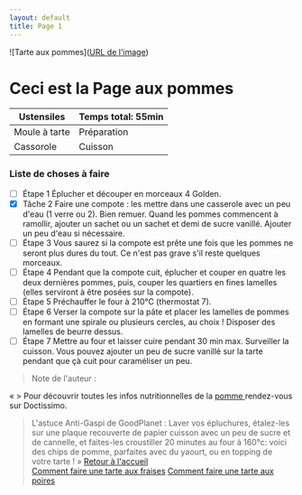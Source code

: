 ```yaml
---
layout: default
title: Page 1
---
```

![Tarte aux pommes]([URL de l'image](https://www.bing.com/images/search?view=detailV2&ccid=IDeMFcxL&id=D6399E2C2E26516D3DE2EFAE1F6804471D5B8E0B&thid=OIP.IDeMFcxLxYZCYw_fpmdRtgHaFj&mediaurl=https%3a%2f%2fassets.afcdn.com%2frecipe%2f20210125%2f117618_w2048h1536c1cx3360cy2240.jpg&cdnurl=https%3a%2f%2fth.bing.com%2fth%2fid%2fR.20378c15cc4bc58642630fdfa66751b6%3frik%3dC45bHUcEaB%252bu7w%26pid%3dImgRaw%26r%3d0&exph=1536&expw=2048&q=recette+tarte+aux+pommes&simid=608000965759029999&FORM=IRPRST&ck=82DA349E32D9E5C9380E085816B8E90E&selectedIndex=0&itb=0))

# Ceci est la Page aux pommes
| Ustensiles      | Temps total: 55min     | 
|-----------------|--------------------|
| Moule à tarte   | Préparation        |
| Cassorole       | Cuisson            |

### Liste de choses à faire

- [ ] Étape 1
      Éplucher et découper en morceaux 4 Golden.
- [x] Tâche 2
      Faire une compote : les mettre dans une casserole avec un peu d'eau (1 verre ou 2). Bien remuer. Quand les pommes 
      commencent à ramollir, ajouter un sachet ou un sachet et demi de sucre vanillé. Ajouter un peu d'eau si nécessaire.
- [ ] Étape 3
      Vous saurez si la compote est prête une fois que les pommes ne seront plus dures du tout. Ce n'est pas grave s'il 
      reste quelques morceaux.
- [ ] Étape 4
      Pendant que la compote cuit, éplucher et couper en quatre les deux dernières pommes, puis, couper les quartiers en 
      fines lamelles (elles serviront à être posées sur la compote).
- [ ] Étape 5
      Préchauffer le four à 210°C (thermostat 7).
- [ ] Étape 6
      Verser la compote sur la pâte et placer les lamelles de pommes en formant une spirale ou plusieurs cercles, au choix 
      ! Disposer des lamelles de beurre dessus.
- [ ] Étape 7
      Mettre au four et laisser cuire pendant 30 min max. Surveiller la cuisson. Vous pouvez ajouter un peu de sucre 
      vanillé sur la tarte pendant que çà cuit pour caraméliser un peu.

> Note de l'auteur :

« > Pour découvrir toutes les infos nutritionnelles de la [pomme ]([URL](https://www.doctissimo.fr/nutrition/famille-d-aliments/guide-aliments/pomme)) rendez-vous sur Doctissimo.

> L'astuce Anti-Gaspi de GoodPlanet : Laver vos épluchures, étalez-les sur une plaque recouverte de papier cuisson avec un peu de sucre et de cannelle, et faites-les croustiller 20 minutes au four à 160°c: voici des chips de pomme, parfaites avec du yaourt, ou en topping de votre tarte ! »
[Retour à l'accueil](index)  
[Comment faire une tarte aux fraises](page2)
[Comment faire une tarte aux poires](page3)

